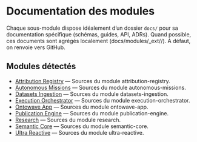 # Documentation des modules

<!-- Generated by scripts/generate_modules_docs_index.py; do not edit manually. -->

Chaque sous-module dispose idéalement d’un dossier `docs/` pour sa documentation spécifique (schémas, guides, API, ADRs).
Quand possible, ces documents sont agrégés localement (docs/modules/_ext/<module>/). À défaut, on renvoie vers GitHub.

## Modules détectés

- [Attribution Registry](https://github.com/stephanedenis/PaniniFS/tree/HEAD/modules/attribution-registry) — Sources du module attribution-registry.
- [Autonomous Missions](https://github.com/stephanedenis/PaniniFS/tree/HEAD/modules/autonomous-missions) — Sources du module autonomous-missions.
- [Datasets Ingestion](https://github.com/stephanedenis/PaniniFS/tree/HEAD/modules/datasets-ingestion) — Sources du module datasets-ingestion.
- [Execution Orchestrator](https://github.com/stephanedenis/PaniniFS/tree/HEAD/modules/execution-orchestrator) — Sources du module execution-orchestrator.
- [Ontowave App](https://github.com/stephanedenis/PaniniFS/tree/HEAD/modules/ontowave-app) — Sources du module ontowave-app.
- [Publication Engine](https://github.com/stephanedenis/PaniniFS/tree/HEAD/modules/publication-engine) — Sources du module publication-engine.
- [Research](https://github.com/stephanedenis/PaniniFS/tree/HEAD/modules/research) — Sources du module research.
- [Semantic Core](https://github.com/stephanedenis/PaniniFS/tree/HEAD/modules/semantic-core) — Sources du module semantic-core.
- [Ultra Reactive](https://github.com/stephanedenis/PaniniFS/tree/HEAD/modules/ultra-reactive) — Sources du module ultra-reactive.
